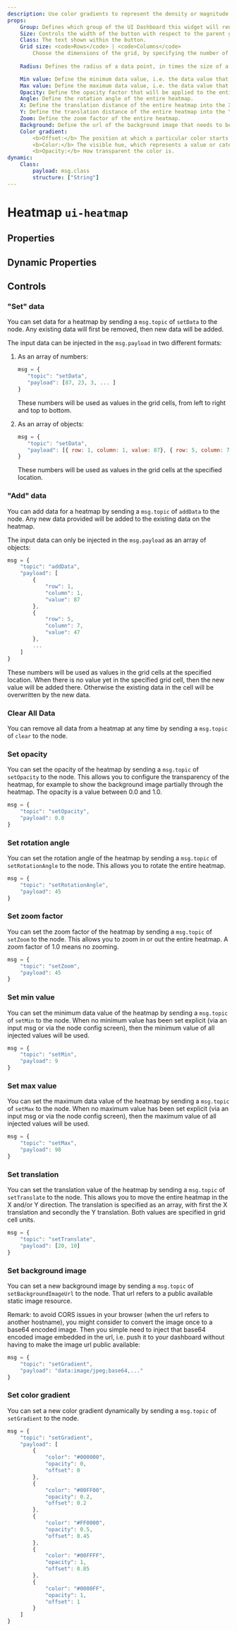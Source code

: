 ```yaml
---
description: Use color gradients to represent the density or magnitude of data points across a two-dimensional area to identify patterns with Node-RED Dashboard 2.0
props:
    Group: Defines which group of the UI Dashboard this widget will render in.
    Size: Controls the width of the button with respect to the parent group. Maximum value is the width of the group.
    Class: The text shown within the button.
    Grid size: <code>Rows</code> | <code>Columns</code>
        Choose the dimensions of the grid, by specifying the number of rows and columns.
    
    Radius: Defines the radius of a data point, in times the size of a grid cell.

    Min value: Define the minimum data value, i.e. the data value that will correspond to offset 0.0 in the color gradient.  If not specified, the minimum data value is automatically adjusted to the minimum value in the input data.  The minimum value needs to be set in case relative gradient calculations are required.  The minimum value corresponds to the first color in the gradient.
    Max value: Define the maximum data value, i.e. the data value that will correspond to offset 1.0 in the color gradient.  If not specified, the maximum data value is automatically adjusted to the maximum value in the input data.  The maximum value needs to be set in case relative gradient calculations are required.  The maximum value corresponds to the last color in the gradient.
    Opacity: Define the opacity factor that will be applied to the entire heatmap.
    Angle: Define the rotation angle of the entire heatmap.
    X: Define the translation distance of the entire heatmap into the X direction.
    Y: Define the translation distance of the entire heatmap into the Y direction.
    Zoom: Define the zoom factor of the entire heatmap.
    Background: Define the url of the background image that needs to be drawn behind the heatmap.  A base64 encoded url will contain the image data.
    Color gradient:
        <b>Offset:</b> The position at which a particular color starts in the gradient.</br>
        <b>Color:</b> The visible hue, which represents a value or category (e.g. red is hot and blue is cold).</br>
        <b>Opacity:</b> How transparent the color is.
dynamic:
    Class:
        payload: msg.class
        structure: ["String"]
---
```


<script setup>
    import AddedIn from '../../components/AddedIn.vue';
</script>

# Heatmap `ui-heatmap`


## Properties

<PropsTable/>

## Dynamic Properties

<DynamicPropsTable/>

## Controls

### "Set" data

You can set data for a heatmap by sending a `msg.topic` of `setData` to the node.  Any existing data will first be removed, then new data will be added.

The input data can be injected in the `msg.payload` in two different formats:

1. As an array of numbers:
   ```js
   msg = {
      "topic": "setData",
      "payload": [87, 23, 3, ... ]
   }
   ```
   These numbers will be used as values in the grid cells, from left to right and top to bottom.

2. As an array of objects:
   ```js
   msg = {
      "topic": "setData",
      "payload": [{ row: 1, column: 1, value: 87}, { row: 5, column: 7, value: 47}, ... ]
   }
   ```
   These numbers will be used as values in the grid cells at the specified location.

### "Add" data

You can add data for a heatmap by sending a `msg.topic` of `addData` to the node.  Any new data provided will be added to the existing data on the heatmap.

The input data can only be injected in the `msg.payload` as an array of objects:
```js
msg = {
    "topic": "addData",
    "payload": [
        {
            "row": 1,
            "column": 1,
            "value": 87
        },
        {
            "row": 5,
            "column": 7,
            "value": 47
        },
        ...
    ]
}
```
These numbers will be used as values in the grid cells at the specified location.  When there is no value yet in the specified grid cell, then the new value will be added there.  Otherwise the existing data in the cell will be overwritten by the new data.

### Clear All Data

You can remove all data from a heatmap at any time by sending a `msg.topic` of `clear` to the node. 

### Set opacity

You can set the opacity of the heatmap by sending a `msg.topic` of `setOpacity` to the node.  This allows you to configure the transparency of the heatmap, for example to show the background image partially through the heatmap.  The opacity is a value between 0.0 and 1.0.

```js
msg = {
    "topic": "setOpacity",
    "payload": 0.8
}
```

### Set rotation angle

You can set the rotation angle of the heatmap by sending a `msg.topic` of `setRotationAngle` to the node.  This allows you to rotate the entire heatmap.

```js
msg = {
    "topic": "setRotationAngle",
    "payload": 45
}
```

### Set zoom factor

You can set the zoom factor of the heatmap by sending a `msg.topic` of `setZoom` to the node.  This allows you to zoom in or out the entire heatmap.  A zoom factor of 1.0 means no zooming.

```js
msg = {
    "topic": "setZoom",
    "payload": 45
}
```

### Set min value

You can set the minimum data value of the heatmap by sending a `msg.topic` of `setMin` to the node.  When no minimum value has been set explicit (via an input msg or via the node config screen), then the minimum value of all injected values will be used.  

```js
msg = {
    "topic": "setMin",
    "payload": 9
}
```

### Set max value

You can set the maximum data value of the heatmap by sending a `msg.topic` of `setMax` to the node.  When no maximum value has been set explicit (via an input msg or via the node config screen), then the maximum value of all injected values will be used.  

```js
msg = {
    "topic": "setMax",
    "payload": 98
}
```

### Set translation

You can set the translation value of the heatmap by sending a `msg.topic` of `setTranslate` to the node.  This allows you to move the entire heatmap in the X and/or Y direction.  The translation is specified as an array, with first the X translation and secondly the Y translation.  Both values are specified in grid cell units.

```js
msg = {
    "topic": "setTranslate",
    "payload": [20, 10]
}
```

### Set background image

You can set a new background image by sending a `msg.topic` of `setBackgroundImageUrl` to the node.  That url refers to a public available static image resource.  

Remark: to avoid CORS issues in your browser (when the url refers to another hostname), you might consider to convert the image once to a base64 encoded image.  Then you simple need to inject that base64 encoded image embedded in the url, i.e. push it to your dashboard without having to make the image url public available:

```js
msg = {
    "topic": "setGradient",
    "payload": "data:image/jpeg;base64,..."
}
```

### Set color gradient

You can set a new color gradient dynamically by sending a `msg.topic` of `setGradient` to the node.

```js
msg = {
    "topic": "setGradient",
    "payload": [
        {
            "color": "#000000",
            "opacity": 0,
            "offset": 0
        },
        {
            "color": "#00FF00",
            "opacity": 0.2,
            "offset": 0.2
        },
        {
            "color": "#FF0000",
            "opacity": 0.5,
            "offset": 0.45
        },
        {
            "color": "#00FFFF",
            "opacity": 1,
            "offset": 0.85
        },
        {
            "color": "#0000FF",
            "opacity": 1,
            "offset": 1
        }
    ]
}
```
